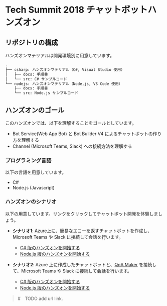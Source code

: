 # Tech Summit 2018 チャットボットハンズオン

## リポジトリの構成

ハンズオンマテリアルは開発環境別に用意しています。

```txt
.
├── csharp: ハンズオンマテリアル（C#, Visual Studio 使用）
│   ├── docs: 手順書
│   └── src: C# サンプルコード
└── nodejs: ハンズオンマテリアル（Node,js, VS Code 使用）
    ├── docs: 手順書
    └── src: Node.js サンプルコード
```

## ハンズオンのゴール

このハンズオンでは、以下を理解することをゴールとしています。

- Bot Service(Web App Bot) と Bot Builder V4 によるチャットボットの作り方を理解する
- Channel (Microsoft Teams, Slack) への接続方法を理解する

### プログラミング言語

以下の言語を用意しています。

- C#
- Node.js (Javascript)

### ハンズオンのシナリオ

以下の用意しています。リンクをクリックしてチャットボット開発を体験しましょう。

- **シナリオ1**: Azure上に、簡易なエコーを返すチャットボットを作成し、Microsoft Teams や Slack に接続して会話を行います。
  - [C# 版のハンズオンを開始する](./csharp/docs/01_EchoBot/01-01_create-webapp-bot.md)
  - [Node.js 版のハンズオンを開始する](./nodejs/docs/01_EchoBot/01-01_create-webapp-bot.md)

- **シナリオ2**: Azure 上に作成したチャットボットと、[QnA Maker](https://www.qnamaker.ai/) を接続して、Microsoft Teams や Slack に接続して会話を行います。
  - [C# 版のハンズオンを開始する](./csharp/docs/02_QnABot/02-01_create-webapp-bot.md)
  - [Node.js 版のハンズオンを開始する](./nodejs/docs/02_QnABot/02-01_create-webapp-bot.md)


> #　TODO add url link.

